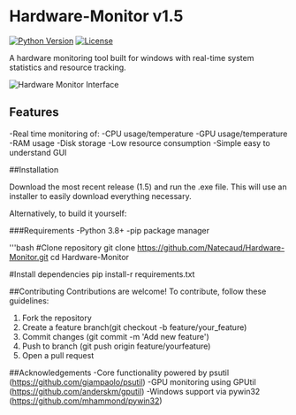 # Hardware-Monitor v1.5
[![Python Version](https://img.shields.io/badge/python-3.8%2B-blue)](https://www.python.org/)
[![License](https://img.shields.io/badge/license-MIT-green)](LICENSE)

A hardware monitoring tool built for windows with real-time system statistics and resource tracking. 

![Hardware Monitor Interface](screenshots.hm_screenshot.png)

## Features
-Real time monitoring of:
  -CPU usage/temperature
  -GPU usage/temperature
  -RAM usage
  -Disk storage
-Low resource consumption
-Simple easy to understand GUI

##Installation

Download the most recent release (1.5) and run the .exe file. This will use an installer to easily download everything necessary.

Alternatively, to build it yourself: 

###Requirements
-Python 3.8+
-pip package manager

'''bash
#Clone repository
git clone https://github.com/Natecaud/Hardware-Monitor.git
cd Hardware-Monitor

#Install dependencies
pip install-r requirements.txt

##Contributing
Contributions are welcome! To contribute, follow these guidelines:
1. Fork the repository
2. Create a feature branch(git checkout -b feature/your_feature)
3. Commit changes (git commit -m 'Add new feature')
4. Push to branch (git push origin feature/yourfeature)
5. Open a pull request

##Acknowledgements
-Core functionality powered by psutil (https://github.com/giampaolo/psutil)
-GPU monitoring using GPUtil (https://github.com/anderskm/gputil)
-Windows support via pywin32 (https://github.com/mhammond/pywin32)
